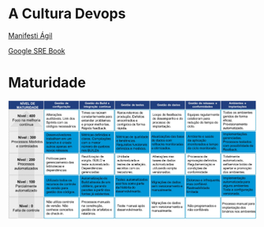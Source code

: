 # A Cultura Devops

[Manifesti Ágil](http://agilemanifesto.org)

[Google SRE Book](https://landing.google.com/sre/book.html)

# Maturidade
![](img/maturidade.PNG)
